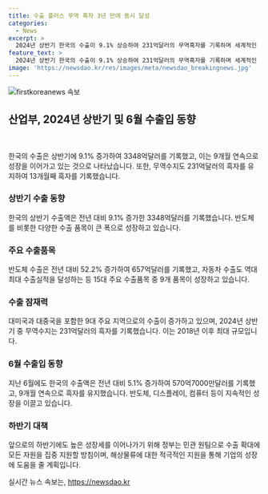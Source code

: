 ```yaml
---
title: 수출 플러스 무역 흑자 3년 만에 동시 달성
categories:
  - News
excerpt: >
  2024년 상반기 한국의 수출이 9.1% 상승하여 231억달러의 무역흑자를 기록하며 세계적인 경쟁력을 확인했다. 특히 반도체와 자동차 등 핵심 품목의 호조가 이어지고, 미국과 중국 등 6개 지역으로부터 수출이 증가했다. 이러한 경제적 성과에 대비해 해상물류 문제를 해결하기 위해 관련 대책을 추진 중이며, 앞으로도 수출 확대를 위해 민관 원팀으로 나설 계획이다.
feature_text: >
  2024년 상반기 한국의 수출이 9.1% 상승하여 231억달러의 무역흑자를 기록하며 세계적인 경쟁력을 확인했다. 특히 반도체와 자동차 등 핵심 품목의 호조가 이어지고, 미국과 중국 등 6개 지역으로부터 수출이 증가했다. 이러한 경제적 성과에 대비해 해상물류 문제를 해결하기 위해 관련 대책을 추진 중이며, 앞으로도 수출 확대를 위해 민관 원팀으로 나설 계획이다.
image: 'https://newsdao.kr/res/images/meta/newsdao_breakingnews.jpg'
---
```


<p><img src="https://newsdao.kr/res/images/meta/newsdao_breakingnews.jpg" alt="firstkoreanews 속보" /></p>

<h2 data-ke-size="size26">산업부, 2024년 상반기 및 6월 수출입 동향</h2>

<p data-ke-size="size16">&nbsp;</p>

<p>한국의 수출은 상반기에 9.1% 증가하여 3348억달러를 기록했고, 이는 9개월 연속으로 성장을 이어가고 있는 것으로 나타났습니다. 또한, 무역수지도 231억달러의 흑자를 유지하여 13개월째 흑자를 기록했습니다.</p>

<h3>상반기 수출 동향</h3>

<p data-ke-size="size16">한국의 상반기 수출액은 전년 대비 9.1% 증가한 3348억달러를 기록했습니다. 반도체를 비롯한 다양한 수출 품목이 큰 폭으로 성장하고 있습니다.</p>

<h3>주요 수출품목</h3>

<p data-ke-size="size16">반도체 수출은 전년 대비 52.2% 증가하여 657억달러를 기록했고, 자동차 수출도 역대 최대 수출실적을 달성하는 등 15대 주요 수출품목 중 9개 품목이 성장하고 있습니다.</p>

<h3>수출 잠재력</h3>

<p data-ke-size="size16">대미국과 대중국을 포함한 9대 주요 지역으로의 수출이 증가하고 있으며, 2024년 상반기 중 무역수지는 231억달러의 흑자를 기록했습니다. 이는 2018년 이후 최대 규모입니다.</p>

<h3>6월 수출입 동향</h3>

<p data-ke-size="size16">지난 6월에도 한국의 수출액은 전년 대비 5.1% 증가하여 570억7000만달러를 기록했고, 9개월 연속으로 흑자를 유지했습니다. 반도체, 디스플레이, 컴퓨터 등이 지속적인 성장을 이끌고 있습니다.</p>

<h3>하반기 대책</h3>

<p data-ke-size="size16">앞으로의 하반기에도 높은 성장세를 이어나가기 위해 정부는 민관 원팀으로 수출 확대에 모든 자원을 집중 지원할 방침이며, 해상물류에 대한 적극적인 지원을 통해 기업의 성장에 도움을 줄 계획입니다.</p>
실시간 뉴스 속보는, <a href="https://newsdao.kr" rel="dofollow">https://newsdao.kr</a>


